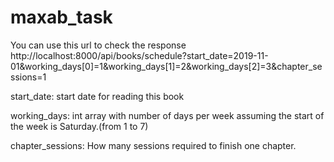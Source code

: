 # maxab_task

You can use this url to check the response http://localhost:8000/api/books/schedule?start_date=2019-11-01&working_days[0]=1&working_days[1]=2&working_days[2]=3&chapter_sessions=1

start_date: start date for reading this book

working_days: int array with number of days per week assuming the start of the week is Saturday.(from 1 to 7)

chapter_sessions: How many sessions required to finish one chapter.
